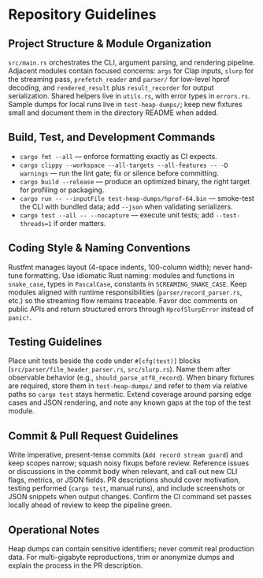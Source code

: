 # Repository Guidelines

## Project Structure & Module Organization
`src/main.rs` orchestrates the CLI, argument parsing, and rendering pipeline. Adjacent modules contain focused concerns: `args` for Clap inputs, `slurp` for the streaming pass, `prefetch_reader` and `parser/` for low-level hprof decoding, and `rendered_result` plus `result_recorder` for output serialization. Shared helpers live in `utils.rs`, with error types in `errors.rs`. Sample dumps for local runs live in `test-heap-dumps/`; keep new fixtures small and document them in the directory README when added.

## Build, Test, and Development Commands
- `cargo fmt --all` — enforce formatting exactly as CI expects.
- `cargo clippy --workspace --all-targets --all-features -- -D warnings` — run the lint gate; fix or silence before committing.
- `cargo build --release` — produce an optimized binary, the right target for profiling or packaging.
- `cargo run -- --inputFile test-heap-dumps/hprof-64.bin` — smoke-test the CLI with bundled data; add `--json` when validating serializers.
- `cargo test --all -- --nocapture` — execute unit tests; add `--test-threads=1` if order matters.

## Coding Style & Naming Conventions
Rustfmt manages layout (4-space indents, 100-column width); never hand-tune formatting. Use idiomatic Rust naming: modules and functions in `snake_case`, types in `PascalCase`, constants in `SCREAMING_SNAKE_CASE`. Keep modules aligned with runtime responsibilities (`parser/record_parser.rs`, etc.) so the streaming flow remains traceable. Favor doc comments on public APIs and return structured errors through `HprofSlurpError` instead of `panic!`.

## Testing Guidelines
Place unit tests beside the code under `#[cfg(test)]` blocks (`src/parser/file_header_parser.rs`, `src/slurp.rs`). Name them after observable behavior (e.g., `should_parse_utf8_record`). When binary fixtures are required, store them in `test-heap-dumps/` and refer to them via relative paths so `cargo test` stays hermetic. Extend coverage around parsing edge cases and JSON rendering, and note any known gaps at the top of the test module.

## Commit & Pull Request Guidelines
Write imperative, present-tense commits (`Add record stream guard`) and keep scopes narrow; squash noisy fixups before review. Reference issues or discussions in the commit body when relevant, and call out new CLI flags, metrics, or JSON fields. PR descriptions should cover motivation, testing performed (`cargo test`, manual runs), and include screenshots or JSON snippets when output changes. Confirm the CI command set passes locally ahead of review to keep the pipeline green.

## Operational Notes
Heap dumps can contain sensitive identifiers; never commit real production data. For multi-gigabyte reproductions, trim or anonymize dumps and explain the process in the PR description.

